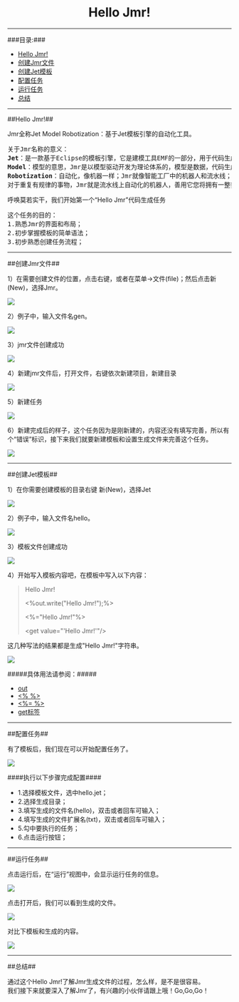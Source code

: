 # <div align="center">Hello Jmr!</div> #

----------

###目录:###

* [Hello Jmr!](#1)
* [创建Jmr文件](#2)
* [创建Jet模板](#3)
* [配置任务](#4)
* [运行任务](#5)
* [总结](#6)

----------

##<span id="1">Hello Jmr!</span>##

Jmr全称Jet Model Robotization：基于Jet模板引擎的自动化工具。

<pre>
关于Jmr名称的意义：
<b>Jet</b>：是一款基于Eclipse的模板引擎，它是建模工具EMF的一部分，用于代码生成。
<b>Model</b>：模型的意思，Jmr是以模型驱动开发为理论体系的，模型是数据，代码生成的本质就是“数据+模板”。
<b>Robotization</b>：自动化，像机器一样；Jmr就像智能工厂中的机器人和流水线；
对于重复有规律的事物，Jmr就是流水线上自动化的机器人，善用它您将拥有一整套智能的流水线。
</pre>

呼唤莫若实干，我们开始第一个“Hello Jmr”代码生成任务
    
<pre>
这个任务的目的：
1.熟悉Jmr的界面和布局；
2.初步掌握模板的简单语法；
3.初步熟悉创建任务流程；
</pre>

----------

##<span id="2">创建Jmr文件</span>##

1）在需要创建文件的位置，点击右键，或者在菜单->文件(file)；然后点击新(New)，选择Jmr。

![](image/new_jmr_file.png)

2）例子中，输入文件名gen。

![](image/new_jmr_file_name.png)

3）jmr文件创建成功

![](image/new_jmr_file_result.png)

4）新建jmr文件后，打开文件，右键依次新建项目，新建目录

![](image/new_project_task.png)

5）新建任务

![](image/new_task.png)

6）新建完成后的样子，这个任务因为是刚新建的，内容还没有填写完善，所以有个“错误”标识，接下来我们就要新建模板和设置生成文件来完善这个任务。

![](image/new_task_show.png)

----------

##<span id="3">创建Jet模板</span>##

1）在你需要创建模板的目录右键 新(New)，选择Jet

![](image/new_jet_file.png)

2）例子中，输入文件名hello。

![](image/new_jet_file_name.png)

3）模板文件创建成功

![](image/new_jet_show.png)

4）开始写入模板内容吧，在模板中写入以下内容：

>  Hello Jmr!
> 
> <%out.write("Hello Jmr!");%>
>  
> <%="Hello Jmr!"%>
>  
> <get value=&quot;'Hello Jmr!'"/>


这几种写法的结果都是生成"Hello Jmr!"字符串。

![](image/hello_jmr_content.png)

#####具体用法请参阅：#####
* <a href="out.html">out</a>
* <a href="script-script.html"><% %></a>
* <a href="script-expression.html"><%= %></a>
* <a href="tag-get.html">get标签</a>

----------

##<span id="4">配置任务</span>##

有了模板后，我们现在可以开始配置任务了。


![](image/new_jet_task.png)

####执行以下步骤完成配置####

* 1.选择模板文件，选中hello.jet；
* 2.选择生成目录；
* 3.填写生成的文件名(hello)，双击或者回车可输入；
* 4.填写生成的文件扩展名(txt)，双击或者回车可输入；
* 5.勾中要执行的任务；
* 6.点击运行按钮；

----------

##<span id="5">运行任务</span>##

点击运行后，在“运行”视图中，会显示运行任务的信息。

![](image/new_jet_runner_view.png)

点击打开后，我们可以看到生成的文件。

![](image/new_jet_result.png)

对比下模板和生成的内容。

![](image/new_jet_compare.png)


----------

##<span id="6">总结</span>##

通过这个Hello Jmr!了解Jmr生成文件的过程，怎么样，是不是很容易。  
我们接下来就要深入了解Jmr了，有兴趣的小伙伴请跟上哦！Go,Go,Go！